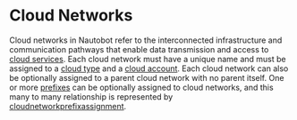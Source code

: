 # Cloud Networks

Cloud networks in Nautobot refer to the interconnected infrastructure and communication pathways that enable data transmission and access to [cloud services](./cloudservice.md). Each cloud network must have a unique name and must be assigned to a [cloud type](./cloudtype.md) and a [cloud account](./cloudaccount.md). Each cloud network can also be optionally assigned to a parent cloud network with no parent itself. One or more [prefixes](../ipam/prefix.md) can be optionally assigned to cloud networks, and this many to many relationship is represented by [cloudnetworkprefixassignment](./cloudnetworkprefixassignment.md).
